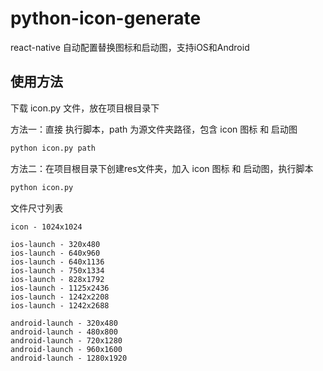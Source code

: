 # python-icon-generate
react-native 自动配置替换图标和启动图，支持iOS和Android

## 使用方法
下载 icon.py 文件，放在项目根目录下

方法一：直接
执行脚本，path 为源文件夹路径，包含 icon 图标 和 启动图
 ```python
python icon.py path
```
方法二：在项目根目录下创建res文件夹，加入 icon 图标 和 启动图，执行脚本
```python
python icon.py
```


文件尺寸列表
```text
icon - 1024x1024

ios-launch - 320x480
ios-launch - 640x960
ios-launch - 640x1136
ios-launch - 750x1334
ios-launch - 828x1792
ios-launch - 1125x2436
ios-launch - 1242x2208
ios-launch - 1242x2688

android-launch - 320x480
android-launch - 480x800
android-launch - 720x1280
android-launch - 960x1600
android-launch - 1280x1920
```
